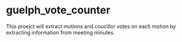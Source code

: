 guelph_vote_counter
===================
This proejct will extract motions and coucillor votes on each motion by extracting information from meeting minutes.
